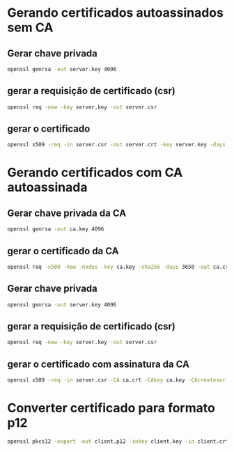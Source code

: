 # Gerando certificados autoassinados sem CA

## Gerar chave privada

```bash
openssl genrsa -out server.key 4096
```

## gerar a requisição de certificado (csr)

```bash
openssl req -new -key server.key -out server.csr
```

## gerar o certificado

```bash
openssl x509 -req -in server.csr -out server.crt -key server.key -days 365 -sha256
```

# Gerando certificados com CA autoassinada

## Gerar chave privada da CA

```bash
openssl genrsa -out ca.key 4096
```

## gerar o certificado da CA

```bash
openssl req -x509 -new -nodes -key ca.key -sha256 -days 3650 -out ca.crt 
```

## Gerar chave privada

```bash
openssl genrsa -out server.key 4096
```

## gerar a requisição de certificado (csr)

```bash
openssl req -new -key server.key -out server.csr
```

## gerar o certificado com assinatura da CA

```bash
openssl x509 -req -in server.csr -CA ca.crt -CAkey ca.key -CAcreateserial -out server.crt -days 365 -sha256 
```

# Converter certificado para formato p12

```bash
openssl pkcs12 -export -out client.p12 -inkey client.key -in client.crt
```